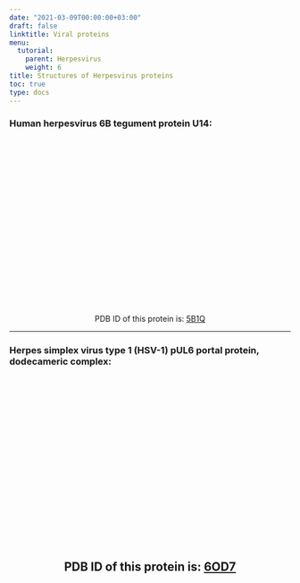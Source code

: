 ```yaml
---
date: "2021-03-09T00:00:00+03:00"
draft: false
linktitle: Viral proteins
menu:
  tutorial:
    parent: Herpesvirus
    weight: 6
title: Structures of Herpesvirus proteins
toc: true
type: docs
---
```


<script type="text/javascript" src="https://3Dmol.org/build/3Dmol-min.js" defer></script>

### Human herpesvirus 6B tegument protein U14:

<div style="height: 300px; width: auto; position: relative;" class='viewer_3Dmoljs' data-pdb='5B1Q' data-backgroundcolor='#23252f' data-style='stick'></div>
<div align='center'>

PDB ID of this protein is: [5B1Q](https://www.rcsb.org/3d-view/5B1Q '5B1Q Protein')</div>
 
---
### Herpes simplex virus type 1 (HSV-1) pUL6 portal protein, dodecameric complex:

<div style="height: 300px; width: auto; position: relative;" class='viewer_3Dmoljs' data-pdb='6OD7' data-backgroundcolor='#23252f' data-style='stick'></div>

<div align='center'>

PDB ID of this protein is: [6OD7](https://www.rcsb.org/3d-view/6OD7 '6OD7 Protein')</div>
---

